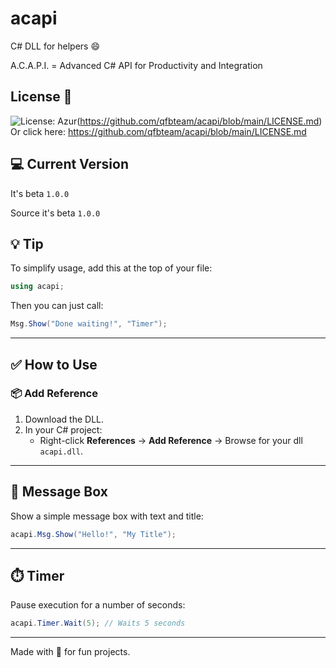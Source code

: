 # acapi
C# DLL for helpers 😄

A.C.A.P.I. = Advanced C# API for Productivity and Integration

## License 📜

![License: Azur](https://img.shields.io/badge/license-Azur-blue)(https://github.com/qfbteam/acapi/blob/main/LICENSE.md)
Or click here: https://github.com/qfbteam/acapi/blob/main/LICENSE.md

## 💻 Current Version

It's beta `1.0.0`

Source it's beta `1.0.0`

## 💡 Tip

To simplify usage, add this at the top of your file:

```csharp
using acapi;
```

Then you can just call:

```csharp
Msg.Show("Done waiting!", "Timer");
```

---

## ✅ How to Use

### 📦 Add Reference

1. Download the DLL.
2. In your C# project:
   - Right-click **References** → **Add Reference** → Browse for your dll `acapi.dll`.

---

## 📢 Message Box

Show a simple message box with text and title:

```csharp
acapi.Msg.Show("Hello!", "My Title");
````

---

## ⏱️ Timer

Pause execution for a number of seconds:

```csharp
acapi.Timer.Wait(5); // Waits 5 seconds
```

---

Made with 💙 for fun projects.
